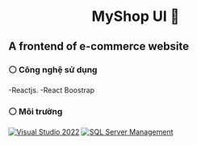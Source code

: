 <h1 align="center">MyShop UI 📝</h1>
<p align="center">

</p>

<h2>A frontend of e-commerce website</h2>

### ⚪️ Công nghệ sử dụng
-Reactjs.
-React Boostrap

### ⚪️ Môi trường
<p>
  <a href=""><img alt="Visual Studio 2022" src="https://img.shields.io/static/v1?message=Visual%20Studio%202022&logo=visualstudio&color=5C2D91&logoColor=white&label=%20"></a>
  <a href=""><img alt="SQL Server Management" src="https://img.shields.io/badge/-SQL%20Server%20Management-FFDC28"></a>
</p>
